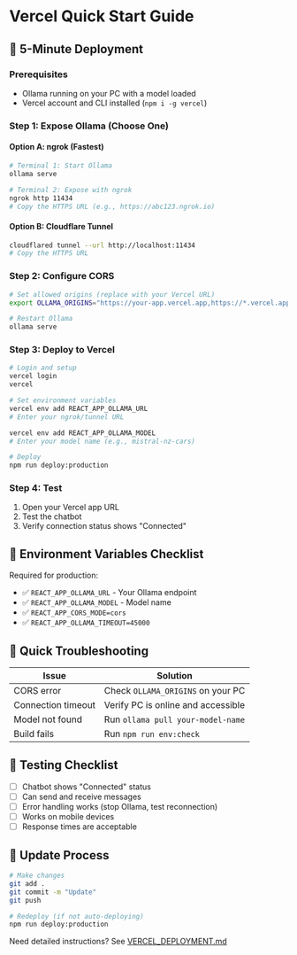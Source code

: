 # Vercel Quick Start Guide

## 🚀 5-Minute Deployment

### Prerequisites
- Ollama running on your PC with a model loaded
- Vercel account and CLI installed (`npm i -g vercel`)

### Step 1: Expose Ollama (Choose One)

#### Option A: ngrok (Fastest)
```bash
# Terminal 1: Start Ollama
ollama serve

# Terminal 2: Expose with ngrok
ngrok http 11434
# Copy the HTTPS URL (e.g., https://abc123.ngrok.io)
```

#### Option B: Cloudflare Tunnel
```bash
cloudflared tunnel --url http://localhost:11434
# Copy the HTTPS URL
```

### Step 2: Configure CORS
```bash
# Set allowed origins (replace with your Vercel URL)
export OLLAMA_ORIGINS="https://your-app.vercel.app,https://*.vercel.app"

# Restart Ollama
ollama serve
```

### Step 3: Deploy to Vercel
```bash
# Login and setup
vercel login
vercel

# Set environment variables
vercel env add REACT_APP_OLLAMA_URL
# Enter your ngrok/tunnel URL

vercel env add REACT_APP_OLLAMA_MODEL  
# Enter your model name (e.g., mistral-nz-cars)

# Deploy
npm run deploy:production
```

### Step 4: Test
1. Open your Vercel app URL
2. Test the chatbot
3. Verify connection status shows "Connected"

## 🔧 Environment Variables Checklist

Required for production:
- ✅ `REACT_APP_OLLAMA_URL` - Your Ollama endpoint
- ✅ `REACT_APP_OLLAMA_MODEL` - Model name
- ✅ `REACT_APP_CORS_MODE=cors`
- ✅ `REACT_APP_OLLAMA_TIMEOUT=45000`

## 🐛 Quick Troubleshooting

| Issue | Solution |
|-------|----------|
| CORS error | Check `OLLAMA_ORIGINS` on your PC |
| Connection timeout | Verify PC is online and accessible |
| Model not found | Run `ollama pull your-model-name` |
| Build fails | Run `npm run env:check` |

## 📱 Testing Checklist

- [ ] Chatbot shows "Connected" status
- [ ] Can send and receive messages
- [ ] Error handling works (stop Ollama, test reconnection)
- [ ] Works on mobile devices
- [ ] Response times are acceptable

## 🔄 Update Process

```bash
# Make changes
git add .
git commit -m "Update"
git push

# Redeploy (if not auto-deploying)
npm run deploy:production
```

Need detailed instructions? See [VERCEL_DEPLOYMENT.md](./VERCEL_DEPLOYMENT.md)